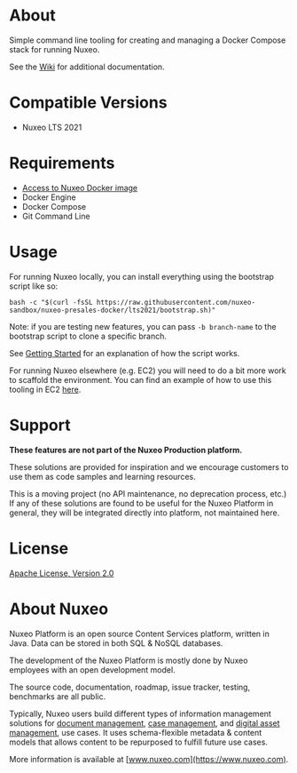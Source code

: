 # About

Simple command line tooling for creating and managing a Docker Compose stack for
running Nuxeo.

See the [Wiki](https://github.com/nuxeo-sandbox/nuxeo-presales-docker/wiki) for
additional documentation.

# Compatible Versions

* Nuxeo LTS 2021

# Requirements

* [Access to Nuxeo Docker image](https://doc.nuxeo.com/nxdoc/docker-image/#requirements)
* Docker Engine
* Docker Compose
* Git Command Line

# Usage

For running Nuxeo locally, you can install everything using the bootstrap script
like so:

```
bash -c "$(curl -fsSL https://raw.githubusercontent.com/nuxeo-sandbox/nuxeo-presales-docker/lts2021/bootstrap.sh)"
```

Note: if you are testing new features, you can pass `-b branch-name` to the bootstrap script to clone a specific branch.

See [Getting
Started](https://github.com/nuxeo-sandbox/nuxeo-presales-docker/wiki/Getting-Started)
for an explanation of how the script works.

For running Nuxeo elsewhere (e.g. EC2) you will need to do a bit more work to
scaffold the environment. You can find an example of how to use this tooling in
EC2
[here](https://github.com/nuxeo/presales-vmdemo/blob/lts2021/AWS-templates/Nuxeo_Release_presales).

# Support

**These features are not part of the Nuxeo Production platform.**

These solutions are provided for inspiration and we encourage customers to use
them as code samples and learning resources.

This is a moving project (no API maintenance, no deprecation process, etc.) If
any of these solutions are found to be useful for the Nuxeo Platform in general,
they will be integrated directly into platform, not maintained here.

# License

[Apache License, Version 2.0](http://www.apache.org/licenses/LICENSE-2.0.html)

# About Nuxeo

Nuxeo Platform is an open source Content Services platform, written in Java.
Data can be stored in both SQL & NoSQL databases.

The development of the Nuxeo Platform is mostly done by Nuxeo employees with an
open development model.

The source code, documentation, roadmap, issue tracker, testing, benchmarks are
all public.

Typically, Nuxeo users build different types of information management solutions
for [document management](https://www.nuxeo.com/solutions/document-management/),
[case management](https://www.nuxeo.com/solutions/case-management/), and
[digital asset
management](https://www.nuxeo.com/solutions/dam-digital-asset-management/), use
cases. It uses schema-flexible metadata & content models that allows content to
be repurposed to fulfill future use cases.

More information is available at [www.nuxeo.com](https://www.nuxeo.com).
